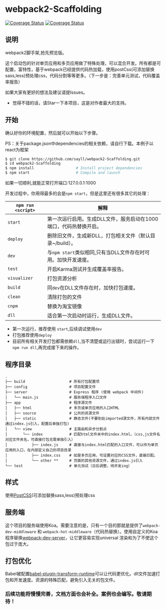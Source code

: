 # webpack2-Scaffolding
[![Coverage Status](https://travis-ci.org/sayll/webpack2-Scaffolding.svg?branch=master)](https://travis-ci.org/sayll/webpack2-Scaffolding)  [![Coverage Status](https://coveralls.io/repos/github/sayll/webpack2-Scaffolding/badge.svg)](https://coveralls.io/github/sayll/webpack2-Scaffolding)
## 说明

webpack2脚手架,抢先预览版。

这个启动包的针对单页应用和多页应用做了特殊处理，可以混合开发。所有都是可配置，富特性，基于webpack已经提供代码热加载，使用postCss(可添加替换sass,less)预处理css，代码分割等等更多。（下一步是：完善单元测试，代码覆盖率报告）

如果大家有更好的想法及建议请提Issues。

* 觉得不错的话，请Star一下本项目，这是对作者最大的支持。

## 开始

确认好你的环境配置，然后就可以开始以下步骤。

PS：关于package.json中dependencies的相关依赖，请自行下载。本例子以react为框架

```bash
$ git clone https://github.com/sayll/webpack2-Scaffolding.git
$ cd webpack2-Scaffolding
$ npm install                   # Install project dependencies
$ npm start                     # Compile and launch
```

如果一切顺利,就能正常打开端口:127.0.0.1:1000

开发过程中，你用得最多的会是`npm start`，但是这里还有很多其它的处理：

|`npm run <script>`|解释|
|------------------|-----------|
|`start`|第一次运行启用。生成DLL文件，服务启动在1000端口，代码热替换开启。|
|`deploy`|删除旧文件，生成新DLL，打包相关文件（默认目录~/build）。|
|`dev`|与`npm start`类似相同,只有当DLL文件存在时可用。加快开发速度。|
|`test`|开启Karma测试并生成覆盖率报告。|
|`visualizer`|打包资源分析|
|`build`|同`dev`在DLL文件存在时，加快打包速度。|
|`clean`|清除打包的文件|
|`cnpm`|替换为淘宝镜像|
|`dll`|适合第一次启动时运行，生成DLL文件。|
* 第一次运行，推荐使用 `start`,后续调试使用`dev`
* 打包推荐使用`deploy`
* 目前所有相关开发打包都需依赖`dll`,当不清楚或运行出错时，尝试运行一下`npm run dll`,再完成接下来的操作。

## 程序目录


```
.
├── build                    # 所有打包配置项
├── config                   # 项目配置文件
├── server                   # Express 程序 (使用 webpack 中间件)
│   └── main.js              # 服务端程序入口文件
├── app                      # 程序源文件
│   ├── html                 # 多页或单页应用的入口HTML
│   ├── source               # 公共的资源文件
│   ├── static               # 静态文件(不要到处imported源文件，所有内部文件通过index.js引入，配置后单独打包)
│   └── view                 # 主路由和异步分割点
│       └── index            # 匹配html文件夹中的index.html。（css,js文件名对应文件夹名，可直接打包无需单独引入）
│           ├── index.js     # 直接与index.html匹配的入口文件，可以作为单页应用的入口，在内部定义自己的项目目录
│           ├── index.css    # 如是多页应用，可设置对应的CSS文件，直接匹配。
│           └── other **     # 页面的其他资源文件，通过index.js引入
└── test                     # 单元测试（日后调整，待开发ing）
```

## 样式

使用[PostCSS](https://github.com/postcss/postcss)(可添加替换sass,less)预处理css

## 服务端

这个项目的服务端使用Koa。需要注意的是，只有一个目的那就是提供了`webpack-dev-middleware` 和 `webpack-hot-middleware`（代码热替换）。使用自定义的Koa程序替换[webpack-dev-server](https://github.com/webpack/webpack-dev-server)，让它更容易实现universal 渲染和为了不使这个包过于庞大。

## 打包优化

Babel被配置[babel-plugin-transform-runtime](https://www.npmjs.com/package/babel-plugin-transform-runtime)可以让代码更优化。dll文件加速打包和开发速度。资源的特殊匹配，避免引入无关的包文件。

### 后续功能将慢慢完善，文档方面也会补全。案例也会编写。敬请期待！

